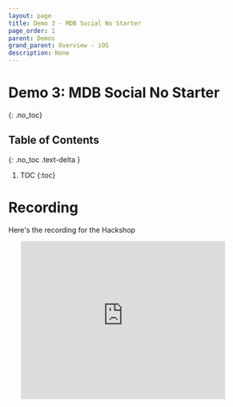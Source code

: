 ```yaml
---
layout: page
title: Demo 3 - MDB Social No Starter
page_order: 1
parent: Demos
grand_parent: Overview - iOS
description: None
---
```


# Demo 3: MDB Social No Starter
{: .no_toc}

## Table of Contents
{: .no_toc .text-delta }

1. TOC
{:toc}

# Recording

Here's the recording for the Hackshop

<div style="width: 90%; margin: auto;">
<iframe width="90%" height="315" src="https://www.youtube.com/embed/ZP6y9X4OeVk" frameborder="0" allow="accelerometer; autoplay; clipboard-write; encrypted-media; gyroscope; picture-in-picture" allowfullscreen></iframe>
</div>

